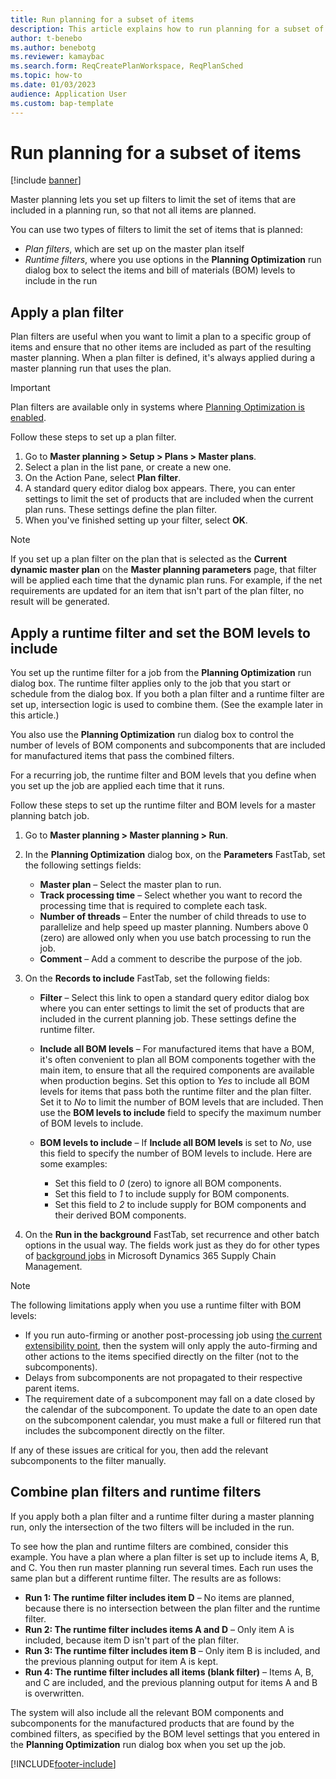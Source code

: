 ```yaml
---
title: Run planning for a subset of items
description: This article explains how to run planning for a subset of items by using plan filters and runtime filters. 
author: t-benebo
ms.author: benebotg
ms.reviewer: kamaybac
ms.search.form: ReqCreatePlanWorkspace, ReqPlanSched
ms.topic: how-to
ms.date: 01/03/2023
audience: Application User
ms.custom: bap-template
---
```


# Run planning for a subset of items

[!include [banner](../../includes/banner.md)]

Master planning lets you set up filters to limit the set of items that are included in a planning run, so that not all items are planned. 

You can use two types of filters to limit the set of items that is planned:

- *Plan filters*, which are set up on the master plan itself
- *Runtime filters*, where you use options in the **Planning Optimization** run dialog box to select the items and bill of materials (BOM) levels to include in the run

## Apply a plan filter

Plan filters are useful when you want to limit a plan to a specific group of items and ensure that no other items are included as part of the resulting master planning. When a plan filter is defined, it's always applied during a master planning run that uses the plan.

> [!IMPORTANT]
> Plan filters are available only in systems where [Planning Optimization is enabled](get-started.md).

Follow these steps to set up a plan filter.

1. Go to **Master planning \> Setup \> Plans \> Master plans**.
1. Select a plan in the list pane, or create a new one.
1. On the Action Pane, select **Plan filter**.
1. A standard query editor dialog box appears. There, you can enter settings to limit the set of products that are included when the current plan runs. These settings define the plan filter.
1. When you've finished setting up your filter, select **OK**.

> [!NOTE]
> If you set up a plan filter on the plan that is selected as the **Current dynamic master plan** on the **Master planning parameters** page, that filter will be applied each time that the dynamic plan runs. For example, if the net requirements are updated for an item that isn't part of the plan filter, no result will be generated.

## Apply a runtime filter and set the BOM levels to include

You set up the runtime filter for a job from the **Planning Optimization** run dialog box. The runtime filter applies only to the job that you start or schedule from the dialog box. If you both a plan filter and a runtime filter are set up, intersection logic is used to combine them. (See the example later in this article.)

You also use the **Planning Optimization** run dialog box to control the number of levels of BOM components and subcomponents that are included for manufactured items that pass the combined filters.

For a recurring job, the runtime filter and BOM levels that you define when you set up the job are applied each time that it runs.

Follow these steps to set up the runtime filter and BOM levels for a master planning batch job.

1. Go to **Master planning \> Master planning \> Run**.
1. In the **Planning Optimization** dialog box, on the **Parameters** FastTab, set the following settings fields:

    - **Master plan** – Select the master plan to run.
    - **Track processing time** – Select whether you want to record the processing time that is required to complete each task.
    - **Number of threads** – Enter the number of child threads to use to parallelize and help speed up master planning. Numbers above 0 (zero) are allowed only when you use batch processing to run the job.
    - **Comment** – Add a comment to describe the purpose of the job.

1. On the **Records to include** FastTab, set the following fields:

    - **Filter** – Select this link to open a standard query editor dialog box where you can enter settings to limit the set of products that are included in the current planning job. These settings define the runtime filter.
    - **Include all BOM levels** – For manufactured items that have a BOM, it's often convenient to plan all BOM components together with the main item, to ensure that all the required components are available when production begins. Set this option to *Yes* to include all BOM levels for items that pass both the runtime filter and the plan filter. Set it to *No* to limit the number of BOM levels that are included. Then use the **BOM levels to include** field to specify the maximum number of BOM levels to include.
    - **BOM levels to include** – If **Include all BOM levels** is set to *No*, use this field to specify the number of BOM levels to include. Here are some examples:

        - Set this field to *0* (zero) to ignore all BOM components.
        - Set this field to *1* to include supply for BOM components.
        - Set this field to *2* to include supply for BOM components and their derived BOM components.

1. On the **Run in the background** FastTab, set recurrence and other batch options in the usual way. The fields work just as they do for other types of [background jobs](../../../fin-ops-core/dev-itpro/sysadmin/batch-processing-overview.md) in Microsoft Dynamics 365 Supply Chain Management.

> [!NOTE]
> The following limitations apply when you use a runtime filter with BOM levels:
>
> - If you run auto-firming or another post-processing job using [the current extensibility point](/dynamics365/supply-chain/master-planning/planning-optimization/extensibility), then the system will only apply the auto-firming and other actions to the items specified directly on the filter (not to the subcomponents).
> - Delays from subcomponents are not propagated to their respective parent items.
> - The requirement date of a subcomponent may fall on a date closed by the calendar of the subcomponent. To update the date to an open date on the subcomponent calendar, you must make a full or filtered run that includes the subcomponent directly on the filter.
>
> If any of these issues are critical for you, then add the relevant subcomponents to the filter manually.

## Combine plan filters and runtime filters

If you apply both a plan filter and a runtime filter during a master planning run, only the intersection of the two filters will be included in the run.

To see how the plan and runtime filters are combined, consider this example. You have a plan where a plan filter is set up to include items A, B, and C. You then run master planning run several times. Each run uses the same plan but a different runtime filter. The results are as follows:

- **Run 1: The runtime filter includes item D** – No items are planned, because there is no intersection between the plan filter and the runtime filter.
- **Run 2: The runtime filter includes items A and D** – Only item A is included, because item D isn't part of the plan filter.
- **Run 3: The runtime filter includes item B** – Only item B is included, and the previous planning output for item A is kept.
- **Run 4: The runtime filter includes all items (blank filter)** – Items A, B, and C are included, and the previous planning output for items A and B is overwritten.

The system will also include all the relevant BOM components and subcomponents for the manufactured products that are found by the combined filters, as specified by the BOM level settings that you entered in the **Planning Optimization** run dialog box when you set up the job.

[!INCLUDE[footer-include](../../../includes/footer-banner.md)]
